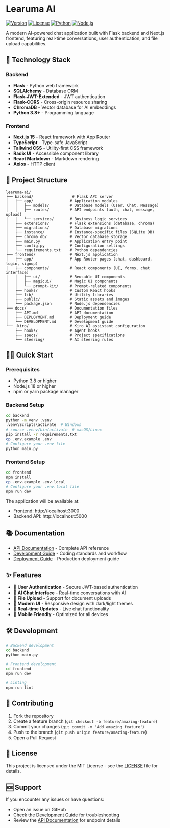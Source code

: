 # Learuma AI

[![Version](https://img.shields.io/badge/version-0.1.0-blue.svg)](https://github.com/your-username/learuma-ai)
[![License](https://img.shields.io/badge/license-MIT-green.svg)](LICENSE)
[![Python](https://img.shields.io/badge/python-3.8+-blue.svg)](https://python.org)
[![Node.js](https://img.shields.io/badge/node.js-18+-green.svg)](https://nodejs.org)

A modern AI-powered chat application built with Flask backend and Next.js frontend, featuring real-time conversations, user authentication, and file upload capabilities.

## 🚀 Technology Stack

### Backend
- **Flask** - Python web framework
- **SQLAlchemy** - Database ORM
- **Flask-JWT-Extended** - JWT authentication
- **Flask-CORS** - Cross-origin resource sharing
- **ChromaDB** - Vector database for AI embeddings
- **Python 3.8+** - Programming language

### Frontend
- **Next.js 15** - React framework with App Router
- **TypeScript** - Type-safe JavaScript
- **Tailwind CSS** - Utility-first CSS framework
- **Radix UI** - Accessible component library
- **React Markdown** - Markdown rendering
- **Axios** - HTTP client

## 📁 Project Structure

```
learuma-ai/
├── backend/                 # Flask API server
│   ├── app/                # Application modules
│   │   ├── models/         # Database models (User, Chat, Message)
│   │   ├── routes/         # API endpoints (auth, chat, message, upload)
│   │   └── services/       # Business logic services
│   ├── extensions/         # Flask extensions (database, chroma)
│   ├── migrations/         # Database migrations
│   ├── instance/           # Instance-specific files (SQLite DB)
│   ├── chroma_db/          # Vector database storage
│   ├── main.py             # Application entry point
│   ├── config.py           # Configuration settings
│   └── requirements.txt    # Python dependencies
├── frontend/               # Next.js application
│   ├── app/                # App Router pages (chat, dashboard, login, signup)
│   ├── components/         # React components (UI, forms, chat interface)
│   │   ├── ui/             # Reusable UI components
│   │   ├── magicui/        # Magic UI components
│   │   └── prompt-kit/     # Prompt-related components
│   ├── hooks/              # Custom React hooks
│   ├── lib/                # Utility libraries
│   ├── public/             # Static assets and images
│   └── package.json        # Node.js dependencies
├── docs/                   # Documentation files
│   ├── API.md              # API documentation
│   ├── DEPLOYMENT.md       # Deployment guide
│   └── DEVELOPMENT.md      # Development guide
└── .kiro/                  # Kiro AI assistant configuration
    ├── hooks/              # Agent hooks
    ├── specs/              # Project specifications
    └── steering/           # AI steering rules
```

## 🏃‍♂️ Quick Start

### Prerequisites
- Python 3.8 or higher
- Node.js 18 or higher
- npm or yarn package manager

### Backend Setup
```bash
cd backend
python -m venv .venv
.venv\Scripts\activate  # Windows
# source .venv/bin/activate  # macOS/Linux
pip install -r requirements.txt
cp .env.example .env
# Configure your .env file
python main.py
```

### Frontend Setup
```bash
cd frontend
npm install
cp .env.example .env.local
# Configure your .env.local file
npm run dev
```

The application will be available at:
- Frontend: http://localhost:3000
- Backend API: http://localhost:5000

## 📚 Documentation

- [API Documentation](docs/API.md) - Complete API reference
- [Development Guide](docs/DEVELOPMENT.md) - Coding standards and workflow
- [Deployment Guide](docs/DEPLOYMENT.md) - Production deployment guide

## ✨ Features

- 🔐 **User Authentication** - Secure JWT-based authentication
- 💬 **AI Chat Interface** - Real-time conversations with AI
- 📁 **File Upload** - Support for document uploads
- 🎨 **Modern UI** - Responsive design with dark/light themes
- 🔄 **Real-time Updates** - Live chat functionality
- 📱 **Mobile Friendly** - Optimized for all devices

## 🛠️ Development

```bash
# Backend development
cd backend
python main.py

# Frontend development
cd frontend
npm run dev

# Linting
npm run lint
```

## 🤝 Contributing

1. Fork the repository
2. Create a feature branch (`git checkout -b feature/amazing-feature`)
3. Commit your changes (`git commit -m 'Add amazing feature'`)
4. Push to the branch (`git push origin feature/amazing-feature`)
5. Open a Pull Request

## 📄 License

This project is licensed under the MIT License - see the [LICENSE](LICENSE) file for details.

## 🆘 Support

If you encounter any issues or have questions:
- Open an issue on GitHub
- Check the [Development Guide](docs/DEVELOPMENT.md) for troubleshooting
- Review the [API Documentation](docs/API.md) for endpoint details